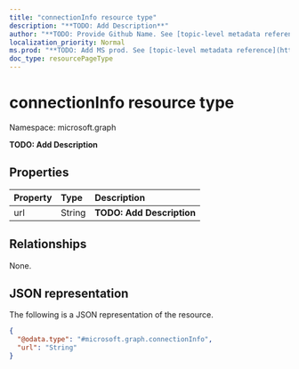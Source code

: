 ```yaml
---
title: "connectionInfo resource type"
description: "**TODO: Add Description**"
author: "**TODO: Provide Github Name. See [topic-level metadata reference](https://msgo.azurewebsites.net/add/document/guidelines/metadata.html#topic-level-metadata)**"
localization_priority: Normal
ms.prod: "**TODO: Add MS prod. See [topic-level metadata reference](https://msgo.azurewebsites.net/add/document/guidelines/metadata.html#topic-level-metadata)**"
doc_type: resourcePageType
---
```


# connectionInfo resource type

Namespace: microsoft.graph



**TODO: Add Description**

## Properties
|Property|Type|Description|
|:---|:---|:---|
|url|String|**TODO: Add Description**|

## Relationships
None.

## JSON representation
The following is a JSON representation of the resource.
<!-- {
  "blockType": "resource",
  "@odata.type": "microsoft.graph.connectionInfo"
}
-->
``` json
{
  "@odata.type": "#microsoft.graph.connectionInfo",
  "url": "String"
}
```

